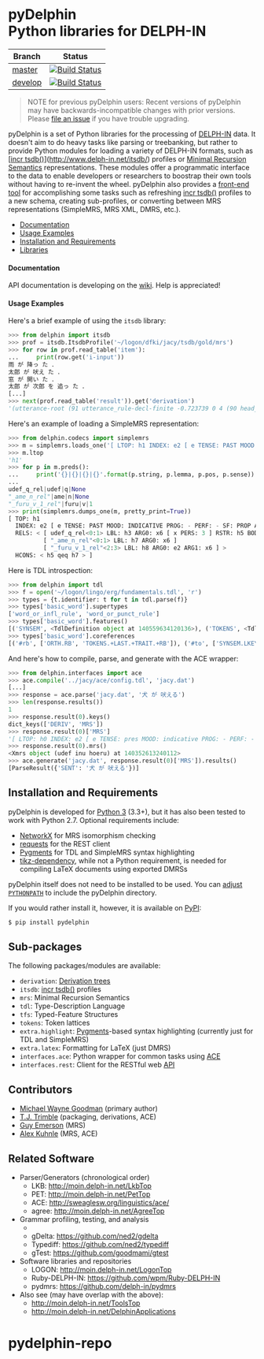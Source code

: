 # pyDelphin <br/> Python libraries for DELPH-IN

| Branch | Status |
| ------ | ------ |
| [master](https://github.com/delph-in/pydelphin/tree/master)  | [![Build Status](https://travis-ci.org/delph-in/pydelphin.svg?branch=master)](https://travis-ci.org/delph-in/pydelphin) |
| [develop](https://github.com/delph-in/pydelphin/tree/develop) | [![Build Status](https://travis-ci.org/delph-in/pydelphin.svg?branch=develop)](https://travis-ci.org/delph-in/pydelphin) |

> NOTE for previous pyDelphin users: Recent versions of pyDelphin may
> have backwards-incompatible changes with prior versions. Please
> [file an issue](https://github.com/delph-in/pydelphin/issues) if you
> have trouble upgrading.

pyDelphin is a set of Python libraries for the
processing of [DELPH-IN](http://delph-in.net) data. It doesn't aim to
do heavy tasks like parsing or treebanking, but rather to provide Python
modules for loading a variety of DELPH-IN formats, such as [[incr
tsdb()]](http://www.delph-in.net/itsdb/) profiles or [Minimal Recursion
Semantics](http://moin.delph-in.net/RmrsTop) representations. These
modules offer a programmatic interface to the data to enable developers
or researchers to boostrap their own tools without having to re-invent
the wheel. pyDelphin also provides a [front-end tool][] for
accomplishing some tasks such as refreshing [incr tsdb()] profiles to a new
schema, creating sub-profiles, or converting between MRS representations
(SimpleMRS, MRS XML, DMRS, etc.).

* [Documentation](#documentation)
* [Usage Examples](#usage-examples)
* [Installation and Requirements](#installation-and-requirements)
* [Libraries](#sub-packages)

[front-end tool]: https://github.com/delph-in/pydelphin/wiki/Command-line-Tutorial

#### Documentation

API documentation is developing on the
[wiki](https://github.com/delph-in/pydelphin/wiki). Help is
appreciated!

#### Usage Examples

Here's a brief example of using the `itsdb` library:

```python
>>> from delphin import itsdb
>>> prof = itsdb.ItsdbProfile('~/logon/dfki/jacy/tsdb/gold/mrs')
>>> for row in prof.read_table('item'):
...     print(row.get('i-input'))
雨 が 降っ た ．
太郎 が 吠え た ．
窓 が 開い た ．
太郎 が 次郎 を 追っ た ．
[...]
>>> next(prof.read_table('result')).get('derivation')
'(utterance-root (91 utterance_rule-decl-finite -0.723739 0 4 (90 head_subj_rule -1.05796 0 4 (87 hf-complement-rule -0.50201 0 2 (86 quantify-n-rule -0.32216 0 1 (5 ame-noun 0 0 1 ("雨" 1 "\\"雨\\""))) (6 ga 0.531537 1 2 ("が" 2 "\\"が\\""))) (89 vstem-vend-rule -0.471785 2 4 (88 t-lexeme-c-stem-infl-rule 0.120963 2 3 (14 furu_1 0 2 3 ("降っ" 3 "\\"降っ\\""))) (24 ta-end -0.380719 3 4 ("た" 4 "\\"た\\""))))))'
```

Here's an example of loading a SimpleMRS representation:

```python
>>> from delphin.codecs import simplemrs
>>> m = simplemrs.loads_one('[ LTOP: h1 INDEX: e2 [ e TENSE: PAST MOOD: INDICATIVE PROG: - PERF: - SF: PROP ASPECT: DEFAULT_ASPECT PASS: - ] RELS: < [ udef_q_rel<0:1> LBL: h3 ARG0: x6 [ x PERS: 3 ] RSTR: h5 BODY: h4 ] [ "_ame_n_rel"<0:1> LBL: h7 ARG0: x6 ] [ "_furu_v_1_rel"<2:3> LBL: h8 ARG0: e2 ARG1: x6 ] > HCONS: < h5 qeq h7 > ]')
>>> m.ltop
'h1'
>>> for p in m.preds():
...     print('{}|{}|{}|{}'.format(p.string, p.lemma, p.pos, p.sense))
... 
udef_q_rel|udef|q|None
"_ame_n_rel"|ame|n|None
"_furu_v_1_rel"|furu|v|1
>>> print(simplemrs.dumps_one(m, pretty_print=True))
[ TOP: h1
  INDEX: e2 [ e TENSE: PAST MOOD: INDICATIVE PROG: - PERF: - SF: PROP ASPECT: DEFAULT_ASPECT PASS: - ]
  RELS: < [ udef_q_rel<0:1> LBL: h3 ARG0: x6 [ x PERS: 3 ] RSTR: h5 BODY: h4 ]
          [ "_ame_n_rel"<0:1> LBL: h7 ARG0: x6 ]
          [ "_furu_v_1_rel"<2:3> LBL: h8 ARG0: e2 ARG1: x6 ] >
  HCONS: < h5 qeq h7 > ]

```

Here is TDL introspection:

```python
>>> from delphin import tdl
>>> f = open('~/logon/lingo/erg/fundamentals.tdl', 'r')
>>> types = {t.identifier: t for t in tdl.parse(f)}
>>> types['basic_word'].supertypes
['word_or_infl_rule', 'word_or_punct_rule']
>>> types['basic_word'].features()
[('SYNSEM', <TdlDefinition object at 140559634120136>), ('TOKENS', <TdlDefinition object at 140559631479864>), ('ORTH', <TdlDefinition object at 140559631479000>)]
>>> types['basic_word'].coreferences
[('#rb', ['ORTH.RB', 'TOKENS.+LAST.+TRAIT.+RB']), ('#to', ['SYNSEM.LKEYS.KEYREL.CTO', 'ORTH.TO', 'TOKENS.+LAST.+TO']), ('#lb', ['ORTH.LB', 'TOKENS.+LIST.FIRST.+TRAIT.+LB']), ('#form', ['ORTH.FORM', 'TOKENS.+LIST.FIRST.+FORM']), ('#tl', ['SYNSEM.PHON.ONSET.--TL', 'TOKENS.+LIST']), ('#from', ['SYNSEM.LKEYS.KEYREL.CFROM', 'ORTH.FROM', 'TOKENS.+LIST.FIRST.+FROM']), ('#class', ['ORTH.CLASS', 'TOKENS.+LIST.FIRST.+CLASS'])]

```

And here's how to compile, parse, and generate with the ACE wrapper:

```python
>>> from delphin.interfaces import ace
>>> ace.compile('../jacy/ace/config.tdl', 'jacy.dat')
[...]
>>> response = ace.parse('jacy.dat', '犬 が 吠える')
>>> len(response.results())
1
>>> response.result(0).keys()
dict_keys(['DERIV', 'MRS'])
>>> response.result(0)['MRS']
'[ LTOP: h0 INDEX: e2 [ e TENSE: pres MOOD: indicative PROG: - PERF: - ASPECT: default_aspect PASS: - SF: prop ] RELS: < [ udef_q_rel<0:1> LBL: h4 ARG0: x3 [ x PERS: 3 ] RSTR: h5 BODY: h6 ]  [ "_inu_n_rel"<0:1> LBL: h7 ARG0: x3 ]  [ "_hoeru_v_1_rel"<4:7> LBL: h1 ARG0: e2 ARG1: x3 ] > HCONS: < h0 qeq h1 h5 qeq h7 > ]'
>>> response.result(0).mrs()
<Xmrs object (udef inu hoeru) at 140352613240112>
>>> ace.generate('jacy.dat', response.result(0)['MRS']).results()
[ParseResult({'SENT': '犬 が 吠える'})]
```


## Installation and Requirements

pyDelphin is developed for [Python 3](http://python.org/download/)
(3.3+), but it has also been tested to work with Python 2.7. Optional
requirements include:
  - [NetworkX](http://networkx.github.io/) for MRS isomorphism
    checking
  - [requests](http://requests.readthedocs.io/en/master/) for the
    REST client
  - [Pygments](http://pygments.org/) for TDL and SimpleMRS syntax
    highlighting
  - [tikz-dependency](https://www.ctan.org/pkg/tikz-dependency), while
    not a Python requirement, is needed for compiling LaTeX documents
    using exported DMRSs

pyDelphin itself does not need to be installed to be used. You can
[adjust `PYTHONPATH`](https://docs.python.org/3/using/cmdline.html#envvar-PYTHONPATH)
to include the pyDelphin directory.

If you would rather install it, however, it is available on
[PyPI](https://pypi.python.org/pypi/pyDelphin):

```bash
$ pip install pydelphin
```

## Sub-packages

The following packages/modules are available:

- `derivation`: [Derivation trees](http://moin.delph-in.net/ItsdbDerivations)
- `itsdb`: [incr tsdb()] profiles
- `mrs`: Minimal Recursion Semantics
- `tdl`: Type-Description Language
- `tfs`: Typed-Feature Structures
- `tokens`: Token lattices
- `extra.highlight`: [Pygments](http://pygments.org/)-based syntax
  highlighting (currently just for TDL and SimpleMRS)
- `extra.latex`: Formatting for LaTeX (just DMRS)
- `interfaces.ace`: Python wrapper for common tasks using
  [ACE](http://sweaglesw.org/linguistics/ace/)
- `interfaces.rest`: Client for the RESTful web 
  [API](http://moin.delph-in.net/ErgApi)

## Contributors

- [Michael Wayne Goodman](https://github.com/goodmami/) (primary author)
- [T.J. Trimble](https://github.com/dantiston/) (packaging, derivations, ACE)
- [Guy Emerson](https://github.com/guyemerson/) (MRS)
- [Alex Kuhnle](https://github.com/AlexKuhnle/) (MRS, ACE)

## Related Software

* Parser/Generators (chronological order)
  - LKB: http://moin.delph-in.net/LkbTop
  - PET: http://moin.delph-in.net/PetTop
  - ACE: http://sweaglesw.org/linguistics/ace/
  - agree: http://moin.delph-in.net/AgreeTop
* Grammar profiling, testing, and analysis
  - [incr tsdb()]: http://www.delph-in.net/itsdb/
  - gDelta: https://github.com/ned2/gdelta
  - Typediff: https://github.com/ned2/typediff
  - gTest: https://github.com/goodmami/gtest
* Software libraries and repositories
  - LOGON: http://moin.delph-in.net/LogonTop
  - Ruby-DELPH-IN: https://github.com/wpm/Ruby-DELPH-IN
  - pydmrs: https://github.com/delph-in/pydmrs
* Also see (may have overlap with the above):
  - http://moin.delph-in.net/ToolsTop
  - http://moin.delph-in.net/DelphinApplications
# pydelphin-repo
